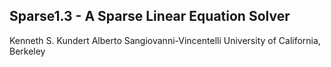 ## Sparse1.3 - A Sparse Linear Equation Solver

Kenneth S. Kundert
Alberto Sangiovanni-Vincentelli
University of California, Berkeley
